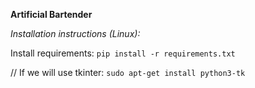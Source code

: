 **Artificial Bartender**

*Installation instructions (Linux):*

Install requirements: `pip install -r requirements.txt`

// If we will use tkinter: `sudo apt-get install python3-tk`